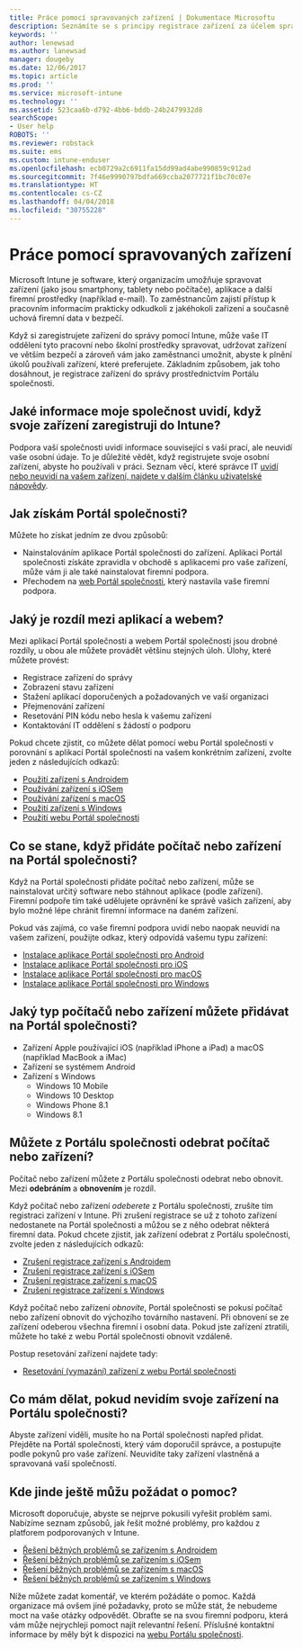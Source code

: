 ```yaml
---
title: Práce pomocí spravovaných zařízení | Dokumentace Microsoftu
description: Seznámíte se s principy registrace zařízení za účelem správy v Intune.
keywords: ''
author: lenewsad
ms.author: lanewsad
manager: dougeby
ms.date: 12/06/2017
ms.topic: article
ms.prod: ''
ms.service: microsoft-intune
ms.technology: ''
ms.assetid: 523caa6b-d792-4bb6-bddb-24b2479932d8
searchScope:
- User help
ROBOTS: ''
ms.reviewer: robstack
ms.suite: ems
ms.custom: intune-enduser
ms.openlocfilehash: ecb0729a2c6911fa15dd99ad4abe990859c912ad
ms.sourcegitcommit: 7f46e9990797bdfa669ccba2077721f1bc70c07e
ms.translationtype: HT
ms.contentlocale: cs-CZ
ms.lasthandoff: 04/04/2018
ms.locfileid: "30755228"
---
```

# <a name="use-managed-devices-to-get-work-done"></a>Práce pomocí spravovaných zařízení
Microsoft Intune je software, který organizacím umožňuje spravovat zařízení (jako jsou smartphony, tablety nebo počítače), aplikace a další firemní prostředky (například e-mail). To zaměstnancům zajistí přístup k pracovním informacím prakticky odkudkoli z jakéhokoli zařízení a současně uchová firemní data v bezpečí.

Když si zaregistrujete zařízení do správy pomocí Intune, může vaše IT oddělení tyto pracovní nebo školní prostředky spravovat, udržovat zařízení ve větším bezpečí a zároveň vám jako zaměstnanci umožnit, abyste k plnění úkolů používali zařízení, které preferujete. Základním způsobem, jak toho dosáhnout, je registrace zařízení do správy prostřednictvím Portálu společnosti.

## <a name="what-information-can-my-company-see-when-i-enroll-my-device-in-intune"></a>Jaké informace moje společnost uvidí, když svoje zařízení zaregistruji do Intune?
Podpora vaší společnosti uvidí informace související s vaší prací, ale neuvidí vaše osobní údaje. To je důležité vědět, když registrujete svoje osobní zařízení, abyste ho používali v práci. Seznam věcí, které správce IT [uvidí nebo neuvidí na vašem zařízení, najdete v dalším článku uživatelské nápovědy](what-info-can-your-company-see-when-you-enroll-your-device-in-intune.md).

## <a name="how-do-i-get-the-company-portal"></a>Jak získám Portál společnosti?
Můžete ho získat jedním ze dvou způsobů:

- Nainstalováním aplikace Portál společnosti do zařízení. Aplikaci Portál společnosti získáte zpravidla v obchodě s aplikacemi pro vaše zařízení, může vám ji ale také nainstalovat firemní podpora.
- Přechodem na [web Portál společnosti](https://portal.manage.microsoft.com#HelpDeskDialog), který nastavila vaše firemní podpora.

## <a name="whats-the-difference-between-the-app-and-the-website"></a>Jaký je rozdíl mezi aplikací a webem?
Mezi aplikací Portál společnosti a webem Portál společnosti jsou drobné rozdíly, u obou ale můžete provádět většinu stejných úloh. Úlohy, které můžete provést:

- Registrace zařízení do správy
- Zobrazení stavu zařízení
- Stažení aplikací doporučených a požadovaných ve vaší organizaci
- Přejmenování zařízení
- Resetování PIN kódu nebo hesla k vašemu zařízení
- Kontaktování IT oddělení s žádostí o podporu

Pokud chcete zjistit, co můžete dělat pomocí webu Portál společnosti v porovnání s aplikací Portál společnosti na vašem konkrétním zařízení, zvolte jeden z následujících odkazů:

- [Použití zařízení s Androidem](using-your-android-device-with-intune.md)
- [Používání zařízení s iOSem](using-your-ios-device-with-intune.md)
- [Používání zařízení s macOS](using-your-macos-device-with-intune.md)
- [Použití zařízení s Windows](using-your-windows-device-with-intune.md)
- [Použití webu Portál společnosti](using-the-intune-company-portal-website.md)

## <a name="what-happens-when-you-add-a-computer-or-device-to-the-company-portal"></a>Co se stane, když přidáte počítač nebo zařízení na Portál společnosti?
Když na Portál společnosti přidáte počítač nebo zařízení, může se nainstalovat určitý software nebo stáhnout aplikace (podle zařízení). Firemní podpoře tím také udělujete oprávnění ke správě vašich zařízení, aby bylo možné lépe chránit firemní informace na daném zařízení.

Pokud vás zajímá, co vaše firemní podpora uvidí nebo naopak neuvidí na vašem zařízení, použijte odkaz, který odpovídá vašemu typu zařízení:

- [Instalace aplikace Portál společnosti pro Android](what-happens-if-you-install-the-company-portal-app-and-enroll-your-device-in-intune-android.md)
- [Instalace aplikace Portál společnosti pro iOS](what-happens-if-you-install-the-company-portal-app-and-enroll-your-device-in-intune-ios.md)
- [Instalace aplikace Portál společnosti pro macOS](what-happens-if-you-install-the-company-portal-app-and-enroll-your-device-in-intune-macos.md)
- [Instalace aplikace Portál společnosti pro Windows](what-happens-if-you-install-the-company-portal-app-and-enroll-your-device-in-intune-windows10.md)

## <a name="what-kind-of-computers-or-devices-can-you-add-to-the-company-portal"></a>Jaký typ počítačů nebo zařízení můžete přidávat na Portál společnosti?
-   Zařízení Apple používající iOS (například iPhone a iPad) a macOS (například MacBook a iMac)
-   Zařízení se systémem Android
-   Zařízení s Windows
    -   Windows 10 Mobile
    -   Windows 10 Desktop
    -   Windows Phone 8.1
    -   Windows 8.1

## <a name="can-you-remove-a-computer-or-device-from-the-company-portal"></a>Můžete z Portálu společnosti odebrat počítač nebo zařízení?
Počítač nebo zařízení můžete z Portálu společnosti odebrat nebo obnovit. Mezi **odebráním** a **obnovením** je rozdíl.

Když počítač nebo zařízení *odeberete* z Portálu společnosti, zrušíte tím registraci zařízení v Intune. Při zrušení registrace se už z tohoto zařízení nedostanete na Portál společnosti a můžou se z něho odebrat některá firemní data. Pokud chcete zjistit, jak zařízení odebrat z Portálu společnosti, zvolte jeden z následujících odkazů:

- [Zrušení registrace zařízení s Androidem](unenroll-your-device-from-intune-android.md)
- [Zrušení registrace zařízení s iOSem](unenroll-your-device-from-intune-ios.md)
- [Zrušení registrace zařízení s macOS](unenroll-your-device-from-intune-macos.md)
- [Zrušení registrace zařízení s Windows](unenroll-your-device-from-intune-windows.md)

Když počítač nebo zařízení *obnovíte*, Portál společnosti se pokusí počítač nebo zařízení obnovit do výchozího továrního nastavení. Při obnovení se ze zařízení odeberou všechna firemní i osobní data. Pokud jste zařízení ztratili, můžete ho také z webu Portál společnosti obnovit vzdáleně.

Postup resetování zařízení najdete tady:

- [Resetování (vymazání) zařízení z webu Portál společnosti](reset-erase-your-device-cpwebsite.md)

## <a name="what-if-i-cant-see-my-device-in-the-company-portal"></a>Co mám dělat, pokud nevidím svoje zařízení na Portálu společnosti?
Abyste zařízení viděli, musíte ho na Portál společnosti napřed přidat. Přejděte na Portál společnosti, který vám doporučil správce, a postupujte podle pokynů pro vaše zařízení. Neuvidíte taky zařízení vlastněná a spravovaná vaší společností.

## <a name="where-else-can-i-go-for-help"></a>Kde jinde ještě můžu požádat o pomoc?
Microsoft doporučuje, abyste se nejprve pokusili vyřešit problém sami. Nabízíme seznam způsobů, jak řešit možné problémy, pro každou z platforem podporovaných v Intune.

- [Řešení běžných problémů se zařízením s Androidem](troubleshoot-your-device-android.md)
- [Řešení běžných problémů se zařízením s iOSem](troubleshoot-your-device-ios.md)
- [Řešení běžných problémů se zařízením s macOS](troubleshoot-your-device-macos.md)
- [Řešení běžných problémů se zařízením s Windows](troubleshoot-your-device-windows.md)

Níže můžete zadat komentář, ve kterém požádáte o pomoc. Každá organizace má ovšem jiné požadavky, proto se může stát, že nebudeme moct na vaše otázky odpovědět. Obraťte se na svou firemní podporu, která vám může nejrychleji pomoct najít relevantní řešení. Příslušné kontaktní informace by měly být k dispozici na [webu Portálu společnosti](https://portal.manage.microsoft.com#HelpDeskDialog).
